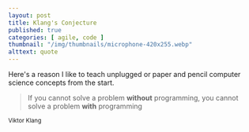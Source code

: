 ```yaml
---
layout: post
title: Klang's Conjecture
published: true
categories: [ agile, code ]
thumbnail: "/img/thumbnails/microphone-420x255.webp"
alttext: quote
---
```


Here's a reason I like to teach unplugged or paper and pencil computer science concepts from the start.

<blockquote>
If you cannot solve a problem <strong>without</strong> programming,
you cannot solve a problem <strong>with</strong> programming</blockquote>
<small>Viktor Klang</small>
